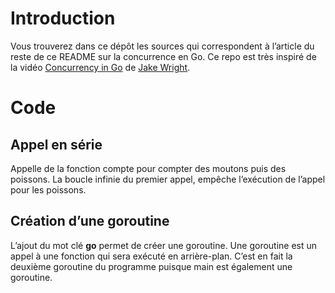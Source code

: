 # Introduction

Vous trouverez dans ce dépôt les sources qui correspondent à l’article du reste de ce README sur la concurrence en Go.
Ce repo est très inspiré de la vidéo [Concurrency in Go](https://www.youtube.com/watch?v=LvgVSSpwND8) de [Jake Wright](https://www.youtube.com/channel/UCc1Pn7FxieMohCZFPYEbs7w).

# Code

## Appel en série

Appelle de la fonction compte pour compter des moutons puis des poissons.
La boucle infinie du premier appel, empêche l’exécution de l’appel pour les poissons.

## Création d’une goroutine

L’ajout du mot clé **go** permet de créer une goroutine. Une goroutine est un appel à une fonction qui sera exécuté en arrière-plan.
C’est en fait la deuxième goroutine du programme puisque main est également une goroutine.
